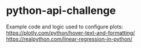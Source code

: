 # python-api-challenge
Example code and logic used to configure plots:
https://plotly.com/python/hover-text-and-formatting/
https://realpython.com/linear-regression-in-python/
